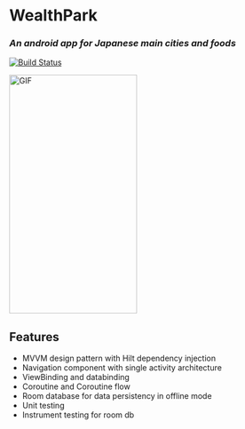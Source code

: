 # WealthPark 
### _An android app for Japanese main cities and foods_

[![Build Status](https://travis-ci.org/joemccann/dillinger.svg?branch=master)](https://travis-ci.org/joemccann/dillinger)

<img  alt="GIF"  width="230px" height="430px" src="https://github.com/piashcse/WPark/blob/main/wpark.gif" />


## Features

- MVVM design pattern with Hilt dependency injection 
- Navigation component with single activity architecture 
- ViewBinding and databinding
- Coroutine and Coroutine flow   
- Room database for data persistency in offline mode
- Unit testing 
- Instrument testing for room db


